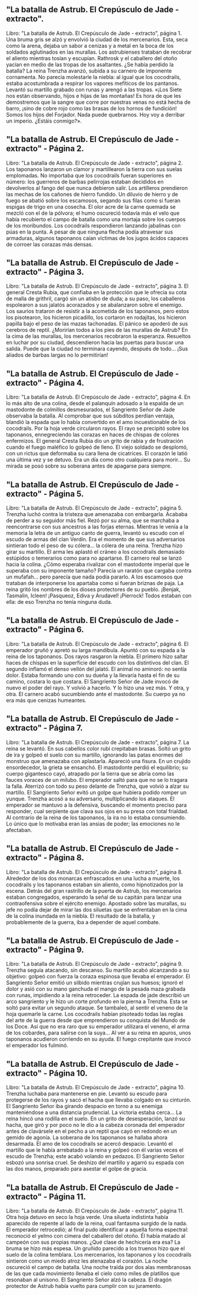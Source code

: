 ## "La batalla de Astrub. El Crepúsculo de Jade - extracto".
Libro: "La batalla de Astrub. El Crepúsculo de Jade - extracto", página 1.
Una bruma gris se alzó y envolvió la ciudad de los mercenarios. Esta, seca como la arena, dejaba un sabor a cenizas y a metal en la boca de los soldados aglutinados en las murallas. Los astrubienses trataban de recobrar el aliento mientras tosían y escupían. Rathrosk y el caballero del otoño yacían en medio de las tropas de los asaltantes. ¿Se había perdido la batalla?
La reina Trenzha avanzó, subida a su carnero de imponente cornamenta. No parecía molestarle la niebla: al igual que los cocodrails, estaba acostumbrada a respirar los vapores mefíticos de los pantanos. Levantó su martillo grabado con runas y arengó a las tropas.
«¡Los Siete nos están observando, hijos e hijas de las montañas! Es hora de que les demostremos que la sangre que corre por nuestras venas no está hecha de barro, ¡sino de cobre rojo como las brasas de los hornos de fundición! Somos los hijos del Forjador. Nada puede quebrarnos. Hoy voy a derribar un imperio. ¿Estáis conmigo?».

## "La batalla de Astrub. El Crepúsculo de Jade - extracto" - Página 2.
Libro: "La batalla de Astrub. El Crepúsculo de Jade - extracto", página 2.
Los taponanos lanzaron un clamor y martillearon la tierra con sus suelas emplomadas. No importaba que los cocodrails fueran superiores en número: los guerreros de barbas pelirrojas estaban decididos en devolverlos al fango del que nunca debieron salir.
Los artilleros prendieron las mechas de los cañones de hierro fundido. Un diluvio de hierro y de fuego se abatió sobre los escamosos, segando sus filas como si fueran espigas de trigo en una cosecha. El olor acre de la carne quemada se mezcló con el de la pólvora; el humo oscureció todavía más el velo que había recubierto el campo de batalla como una mortaja sobre los cuerpos de los moribundos.
Los cocodrails respondieron lanzando jabalinas con púas en la punta. A pesar de que ninguna flecha podía atravesar sus armaduras, algunos taponanos caían víctimas de los jugos ácidos capaces de corroer las corazas más densas.

## "La batalla de Astrub. El Crepúsculo de Jade - extracto" - Página 3.
Libro: "La batalla de Astrub. El Crepúsculo de Jade - extracto", página 3.
El general Cresta Rubia, que confiaba en la protección que le ofrecía su cota de malla de grithril, cargó sin un atisbo de duda; a su paso, los caballeros espolearon a sus jalatós acorazados y se abalanzaron sobre el enemigo. Los saurios trataron de resistir a la acometida de los taponanos, pero estos los pisotearon, los hicieron picadillo, los cortaron en rodajitas, los hicieron papilla bajo el peso de las mazas tachonadas. El pánico se apoderó de sus cerebros de reptil. ¿Morirían todos a los pies de las murallas de Astrub?
En la cima de las murallas, los mercenarios recobraron la esperanza. Resueltos en luchar por su ciudad, descendieron hacia las puertas para buscar una salida. Puede que la ciudad no terminara cayendo, después de todo... ¡Sus aliados de barbas largas no lo permitirían!

## "La batalla de Astrub. El Crepúsculo de Jade - extracto" - Página 4.
Libro: "La batalla de Astrub. El Crepúsculo de Jade - extracto", página 4.
En lo más alto de una colina, desde el palanquín adosado a la espalda de un mastodonte de colmillos desmesurados, el Sangriento Señor de Jade observaba la batalla. Al comprobar que sus súbditos perdían ventaja, blandió la espada que lo había convertido en el amo incuestionable de los cocodrails. Por la hoja verde circularon rayos. El rayo se precipitó sobre los taponanos, ennegreciendo las corazas en haces de chispas de colores enfermizos.
El general Cresta Rubia dio un grito de rabia y de frustración cuando el fuego maléfico lo golpeó de lleno. El viejo soldado se desplomó, con un rictus que deformaba su cara llena de cicatrices. El corazón le latió una última vez y se detuvo. Era un día como otro cualquiera para morir... Su mirada se posó sobre su soberana antes de apagarse para siempre.

## "La batalla de Astrub. El Crepúsculo de Jade - extracto" - Página 5.
Libro: "La batalla de Astrub. El Crepúsculo de Jade - extracto", página 5.
Trenzha luchó contra la tristeza que amenazaba con embargarla. Acababa de perder a su seguidor más fiel. Rezó por su alma, que se marchaba a reencontrarse con sus ancestros a las forjas eternas. Mientras le venía a la memoria la letra de un antiguo canto de guerra, levantó su escudo con el escudo de armas del clan Verdín. Era el momento de que sus adversarios sintieran todo el peso de su cólera... la cólera de una reina.
Trenzha hizo girar su martillo. El arma les aplastó el cráneo a los cocodrails demasiado estúpidos o temerarios como para no apartarse. El carnero real se lanzó hacia la colina. ¿Cómo esperaba rivalizar con el mastodonte imperial que le superaba con su imponente tamaño? Parecía un raratón que cargaba contra un mufafah... pero parecía que nada podía pararlo.
A los escamosos que trataban de interponerse los apartaba como si fueran briznas de paja. La reina gritó los nombres de los dioses protectores de su pueblo. ¡Benjak, Tasmalin, Icleen! ¡Pasqueoz, Ediva y Arudavel! ¡Pierrock! Todos estaban con ella: de eso Trenzha no tenía ninguna duda.

## "La batalla de Astrub. El Crepúsculo de Jade - extracto" - Página 6.
Libro: "La batalla de Astrub. El Crepúsculo de Jade - extracto", página 6.
El emperador gruñó y apretó su larga mandíbula. Apuntó con su espada a la reina de los taponanos.
Dos rayos rasgaron la niebla. El primero hizo saltar haces de chispas en la superficie del escudo con los distintivos del clan. El segundo inflamó el denso vellón del jalató. El animal no aminoró: no sentía dolor. Estaba formando uno con su dueña y la llevaría hasta el fin de su camino, costara lo que costara.
El Sangriento Señor de Jade invocó de nuevo el poder del rayo. Y volvió a hacerlo. Y lo hizo una vez más. Y otra, y otra.
El carnero acabó sucumbiendo ante el mastodonte. Su cuerpo ya no era más que cenizas humeantes.

## "La batalla de Astrub. El Crepúsculo de Jade - extracto" - Página 7.
Libro: "La batalla de Astrub. El Crepúsculo de Jade - extracto", página 7.
La reina se levantó. En sus cabellos color rubí crepitaban brasas. Soltó un grito de ira y golpeó el suelo con su martillo, ignorando las patas enormes del monstruo que amenazaba con aplastarla. Apareció una fisura. En un crujido ensordecedor, la grieta se ensanchó. El mastodonte perdió el equilibrio; su cuerpo gigantesco cayó, atrapado por la tierra que se abría como las fauces voraces de un milubo.
El emperador saltó para que no se lo tragara la falla. Aterrizó con todo su peso delante de Trenzha, que volvió a alzar su martillo.
El Sangriento Señor evitó un golpe que hubiera podido romper un yunque.
Trenzha acosó a su adversario, multiplicando los ataques. El emperador se mantuvo a la defensiva, buscando el momento preciso para responder, cual serpiente que clava sus ojos en su presa con total frialdad. Al contrario de la reina de los taponanos, la ira no lo estaba consumiendo. Lo único que lo motivaba eran las ansias de poder; las emociones no le afectaban.

## "La batalla de Astrub. El Crepúsculo de Jade - extracto" - Página 8.
Libro: "La batalla de Astrub. El Crepúsculo de Jade - extracto", página 8.
Alrededor de los dos monarcas enfrascados en una lucha a muerte, los cocodrails y los taponanos estaban sin aliento, como hipnotizados por la escena. Detrás del gran rastrillo de la puerta de Astrub, los mercenarios estaban congregados, esperando la señal de su capitán para lanzar una contraofensiva sobre el ejército enemigo. Apostado sobre las murallas, su jefe no podía dejar de mirar las dos siluetas que se enfrentaban en la cima de la colina inundada en la niebla. El resultado de la batalla, y probablemente de la guerra, iba a depender de aquel combate.

## "La batalla de Astrub. El Crepúsculo de Jade - extracto" - Página 9.
Libro: "La batalla de Astrub. El Crepúsculo de Jade - extracto", página 9.
Trenzha seguía atacando, sin descanso. Su martillo acabó alcanzando a su objetivo: golpeó con fuerza la coraza espinosa que llevaba el emperador. El Sangriento Señor emitió un silbido mientras crujían sus huesos; ignoró el dolor y asió con su mano ganchuda el mango de la pesada maza grabada con runas, impidiendo a la reina retroceder. La espada de jade describió un arco sangriento y le hizo un corte profundo en la pierna a Trenzha. Esta se soltó para evitar un segundo ataque. Se tambaleó, al sentir el veneno de la hoja quemarle la carne. Los cocodrails habían pisoteado todas las reglas del arte de la guerra desde que emprendieron su conquista del Mundo de los Doce. Así que no era raro que su emperador utilizara el veneno, el arma de los cobardes, para salirse con la suya...
Al ver a su reina en apuros, unos taponanos acudieron corriendo en su ayuda. El fuego crepitante que invocó el emperador los fulminó.

## "La batalla de Astrub. El Crepúsculo de Jade - extracto" - Página 10.
Libro: "La batalla de Astrub. El Crepúsculo de Jade - extracto", página 10.
Trenzha luchaba para mantenerse en pie. Levantó su escudo para protegerse de los rayos y sacó el hacha que llevaba colgado en su cinturón. El Sangriento Señor iba girando despacio en torno a su enemiga manteniéndose a una distancia prudencial. La victoria estaba cerca... La reina hincó una rodilla en el suelo. En un grito de desesperación, lanzó su hacha, que giró y por poco no le dio a la cabeza coronada del emperador antes de clavársele en el pecho a un reptil que cayó en redondo en un gemido de agonía.
La soberana de los taponanos se hallaba ahora desarmada. El amo de los cocodrails se acercó despacio. Levantó el martillo que le había arrebatado a la reina y golpeó con él varias veces el escudo de Trenzha; este acabó volando en pedazos.
El Sangriento Señor esbozó una sonrisa cruel. Se deshizo del martillo y agarró su espada con las dos manos, preparado para asestar el golpe de gracia.

## "La batalla de Astrub. El Crepúsculo de Jade - extracto" - Página 11.
Libro: "La batalla de Astrub. El Crepúsculo de Jade - extracto", página 11.
Otra hoja detuvo en seco la hoja verde. Una silueta indistinta había aparecido de repente al lado de la reina, cual fantasma surgido de la nada. El emperador retrocedió; al final pudo identificar a aquella forma espectral: reconoció el yelmo con cimera del caballero del otoño. Él había matado al campeón con sus propias manos. ¿Qué clase de hechicería era esa?
La bruma se hizo más espesa. Un gruñido parecido a los truenos hizo que el suelo de la colina temblara. Los mercenarios, los taponanos y los cocodrails sintieron como un miedo atroz les atenazaba el corazón.
La noche oscureció el campo de batalla. Una noche traída por dos alas membranosas de las que cada movimiento llenaba el cielo como miles de platillos que resonaban al unísono.
El Sangriento Señor alzó la cabeza. El dragón protector de Astrub había vuelto para cumplir con su juramento.